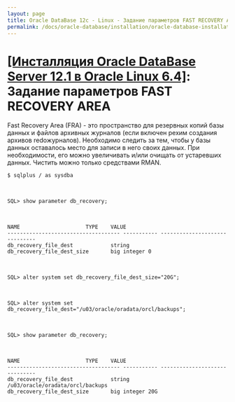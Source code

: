 ```yaml
---
layout: page
title: Oracle DataBase 12c - Linux - Задание параметров FAST RECOVERY AREA
permalink: /docs/oracle-database/installation/oracle-database-installation/single-instance/simple/linux/6.4/oracle/12.1/oracle-setup-fast-recovery-area-params/
---
```


# <a href="/docs/oracle-database/installation/oracle-database-installation/single-instance/simple/linux/6.4/oracle/12.1/">[Инсталляция Oracle DataBase Server 12.1 в Oracle Linux 6.4]</a>: Задание параметров FAST RECOVERY AREA




Fast Recovery Area (FRA) - это пространство для резервных копий базы данных и файлов архивных журналов (если включен рехим создания архивов redoжурналов). Необходимо следить за тем, чтобы у базы данных оставалось место для записи в него своих данных. При необходимости, его можно увеличивать и/или очищать от устаревших данных. Чистить можно только средствами RMAN.


	$ sqlplus / as sysdba

<br/>


	SQL> show parameter db_recovery;

<br/>

	NAME				     TYPE	 VALUE
	------------------------------------ ----------- ------------------------------
	db_recovery_file_dest		     string
	db_recovery_file_dest_size	     big integer 0

<br/>


	SQL> alter system set db_recovery_file_dest_size="20G";


<br/>

	SQL> alter system set db_recovery_file_dest="/u03/oracle/oradata/orcl/backups";



<br/>

	SQL> show parameter db_recovery;

<br/>


	NAME				     TYPE	 VALUE
	------------------------------------ ----------- ------------------------------
	db_recovery_file_dest		     string	 /u03/oracle/oradata/orcl/backups
	db_recovery_file_dest_size	     big integer 20G
